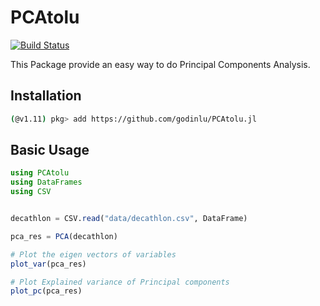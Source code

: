 # PCAtolu

[![Build Status](https://github.com/godinlu/PCAtolu.jl/actions/workflows/CI.yml/badge.svg?branch=master)](https://github.com/godinlu/PCAtolu.jl/actions/workflows/CI.yml?query=branch%3Amaster)

This Package provide an easy way to do Principal Components Analysis.

## Installation

```bash
(@v1.11) pkg> add https://github.com/godinlu/PCAtolu.jl
```

## Basic Usage

```julia
using PCAtolu
using DataFrames
using CSV


decathlon = CSV.read("data/decathlon.csv", DataFrame)

pca_res = PCA(decathlon)

# Plot the eigen vectors of variables
plot_var(pca_res)

# Plot Explained variance of Principal components
plot_pc(pca_res)
```
